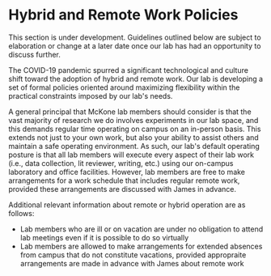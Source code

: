# Hybrid and Remote Work Policies

This section is under development. Guidelines outlined below are subject to elaboration or change at a later date once our lab has had an opportunity to discuss further.

The COVID-19 pandemic spurred a significant technological and culture shift toward the adoption of hybrid and remote work.
Our lab is developing a set of formal policies oriented around maximizing flexibility within the practical constraints imposed by our lab's needs.

A general principal that McKone lab members should consider is that the vast majority of research we do involves experiments in our lab space, and this demands regular time operating on campus on an in-person basis. 
This extends not just to your own work, but also your ability to assist others and maintain a safe operating environment.
As such, our lab's default operating posture is that all lab members will execute every aspect of their lab work (i.e., data collection, lit reviewer, writing, etc.) using our on-campus laboratory and office facilities.
However, lab members are free to make arrangements for a work schedule that includes regular remote work, provided these arrangements are discussed with James in advance.

Additional relevant information about remote or hybrid operation are as follows:

* Lab members who are ill or on vacation are under no obligation to attend lab meetings even if it is possible to do so virtually
* Lab members are allowed to make arrangements for extended absences from campus that do not constitute vacations, provided appropraite arrangements are made in advance with James about remote work